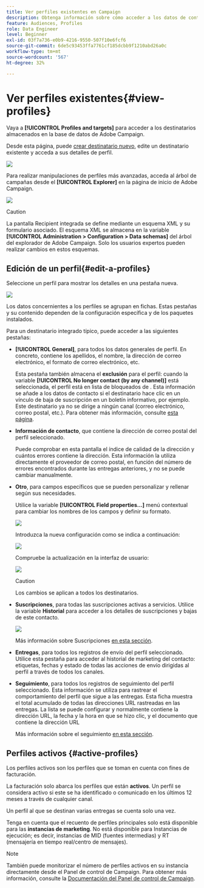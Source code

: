 ```yaml
---
title: Ver perfiles existentes en Campaign
description: Obtenga información sobre cómo acceder a los datos de contacto en Campaign
feature: Audiences, Profiles
role: Data Engineer
level: Beginner
exl-id: 03f7a736-e0b9-4216-9550-507f10e6fcf6
source-git-commit: 6de5c93453ffa7761cf185dcbb9f1210abd26a0c
workflow-type: tm+mt
source-wordcount: '567'
ht-degree: 32%

---
```


# Ver perfiles existentes{#view-profiles}

Vaya a **[!UICONTROL Profiles and targets]** para acceder a los destinatarios almacenados en la base de datos de Adobe Campaign.

Desde esta página, puede [crear destinatario nuevo](create-profiles.md), edite un destinatario existente y acceda a sus detalles de perfil.

![](assets/profiles-and-targets.png)

Para realizar manipulaciones de perfiles más avanzadas, acceda al árbol de campañas desde el **[!UICONTROL Explorer]** en la página de inicio de Adobe Campaign.

![](assets/recipients-in-explorer.png)


>[!CAUTION]
>
>La pantalla Recipient integrada se define mediante un esquema XML y su formulario asociado. El esquema XML se almacena en la variable **[!UICONTROL Administration > Configuration > Data schemas]** del árbol del explorador de Adobe Campaign. Solo los usuarios expertos pueden realizar cambios en estos esquemas.

## Edición de un perfil{#edit-a-profiles}

Seleccione un perfil para mostrar los detalles en una pestaña nueva.

![](assets/edit-a-profile.png)

Los datos concernientes a los perfiles se agrupan en fichas. Estas pestañas y su contenido dependen de la configuración específica y de los paquetes instalados.

Para un destinatario integrado típico, puede acceder a las siguientes pestañas:

* **[!UICONTROL General]**, para todos los datos generales de perfil. En concreto, contiene los apellidos, el nombre, la dirección de correo electrónico, el formato de correo electrónico, etc.

   Esta pestaña también almacena el **exclusión** para el perfil: cuando la variable **[!UICONTROL No longer contact (by any channel)]** está seleccionada, el perfil está en lista de bloqueados de . Esta información se añade a los datos de contacto si el destinatario hace clic en un vínculo de baja de suscripción en un boletín informativo, por ejemplo. Este destinatario ya no se dirige a ningún canal (correo electrónico, correo postal, etc.). Para obtener más información, consulte [esta página](../send/quarantines.md).

* **Información de contacto**, que contiene la dirección de correo postal del perfil seleccionado.

   Puede comprobar en esta pantalla el índice de calidad de la dirección y cuántos errores contiene la dirección. Esta información la utiliza directamente el proveedor de correo postal, en función del número de errores encontrados durante las entregas anteriores, y no se puede cambiar manualmente.

* **Otro**, para campos específicos que se pueden personalizar y rellenar según sus necesidades.

   Utilice la variable **[!UICONTROL Field properties…]** menú contextual para cambiar los nombres de los campos y definir su formato.

   ![](assets/other-tab-field-properties.png)

   Introduzca la nueva configuración como se indica a continuación:

   ![](assets/change-field-properties.png)

   Compruebe la actualización en la interfaz de usuario:

   ![](assets/other-tab-updated.png)


   >[!CAUTION]
   >Los cambios se aplican a todos los destinatarios.


* **Suscripciones**, para todas las suscripciones activas a servicios. Utilice la variable **Historial** para acceder a los detalles de suscripciones y bajas de este contacto.

   ![](assets/subscription-tab.png)

   Más información sobre Suscripciones [en esta sección](../start/subscriptions.md).

* **Entregas**, para todos los registros de envío del perfil seleccionado. Utilice esta pestaña para acceder al historial de marketing del contacto: etiquetas, fechas y estado de todas las acciones de envío dirigidas al perfil a través de todos los canales.


* **Seguimiento**, para todos los registros de seguimiento del perfil seleccionado. Esta información se utiliza para rastrear el comportamiento del perfil que sigue a las entregas. Esta ficha muestra el total acumulado de todas las direcciones URL rastreadas en las entregas. La lista se puede configurar y normalmente contiene la dirección URL, la fecha y la hora en que se hizo clic, y el documento que contiene la dirección URL

   Más información sobre el seguimiento [en esta sección](../start/tracking.md).


## Perfiles activos {#active-profiles}

Los perfiles activos son los perfiles que se toman en cuenta con fines de facturación.

La facturación solo abarca los perfiles que están **activos**. Un perfil se considera activo si este se ha identificado o comunicado en los últimos 12 meses a través de cualquier canal.

Un perfil al que se destinan varias entregas se cuenta solo una vez.

Tenga en cuenta que el recuento de perfiles principales solo está disponible para las **instancias de marketing**. No está disponible para Instancias de ejecución; es decir, instancias de MID (fuentes intermedias) y RT (mensajería en tiempo real/centro de mensajes).

>[!NOTE]
>
>También puede monitorizar el número de perfiles activos en su instancia directamente desde el Panel de control de Campaign. Para obtener más información, consulte la [Documentación del Panel de control de Campaign](https://experienceleague.adobe.com/docs/control-panel/using/performance-monitoring/active-profiles-monitoring.html?lang=es).
